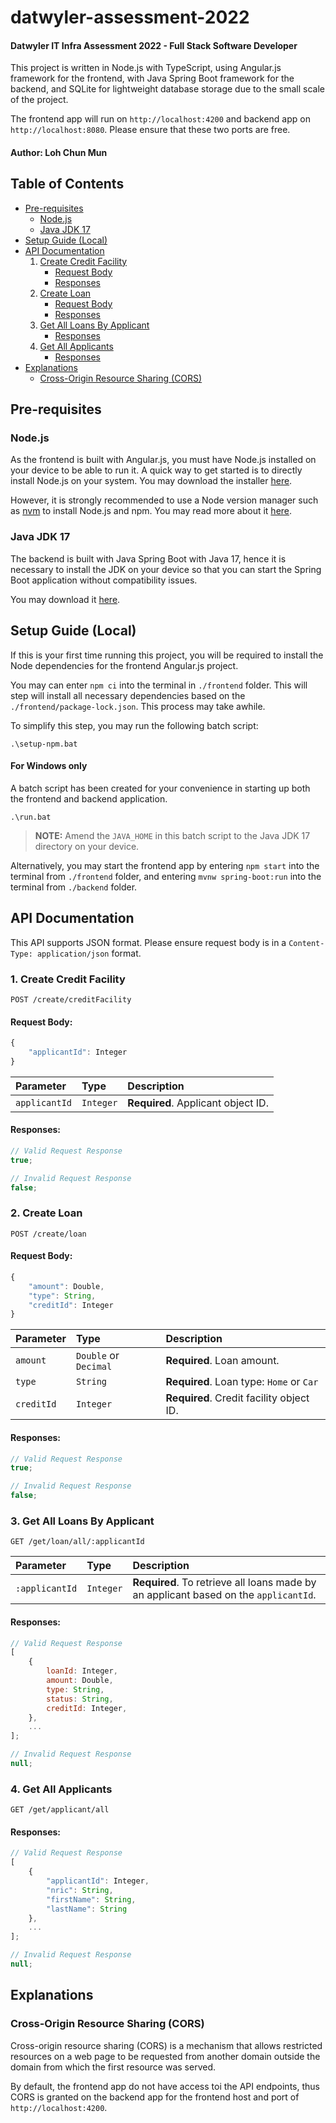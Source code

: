 # datwyler-assessment-2022

#### Datwyler IT Infra Assessment 2022 - Full Stack Software Developer

This project is written in Node.js with TypeScript, using Angular.js framework for the frontend, with Java Spring Boot framework for the backend, and SQLite for lightweight database storage due to the small scale of the project.

The frontend app will run on `http://localhost:4200` and backend app on `http://localhost:8080`. Please ensure that these two ports are free.

#### Author: Loh Chun Mun

## Table of Contents

-   [Pre-requisites](#pre-requisites)
    -   [Node.js](#nodejs)
    -   [Java JDK 17](#java-jdk-17)
-   [Setup Guide (Local)](#setup-guide-local)
-   [API Documentation](#api-documentation)
    1. [Create Credit Facility](#1-create-credit-facility)
        - [Request Body](#request-body)
        - [Responses](#responses)
    2. [Create Loan](#2-create-loan)
        - [Request Body](#request-body-1)
        - [Responses](#responses-1)
    3. [Get All Loans By Applicant](#3-get-all-loans-by-applicant)
        - [Responses](#responses-2)
    4. [Get All Applicants](#4-get-all-applicants)
        - [Responses](#responses-3)
-   [Explanations](#explanations)
    -   [Cross-Origin Resource Sharing (CORS)](#cross-origin-resource-sharing-cors)

## Pre-requisites

### Node.js

As the frontend is built with Angular.js, you must have Node.js installed on your device to be able to run it. A quick way to get started is to directly
install Node.js on your system. You may download the installer [here](https://nodejs.org/en/download/).

However, it is strongly recommended to use a Node version manager such as [nvm](https://github.com/nvm-sh/nvm#installing-and-updating)
to install Node.js and npm. You may read more about it [here](https://docs.npmjs.com/downloading-and-installing-node-js-and-npm).

### Java JDK 17

The backend is built with Java Spring Boot with Java 17, hence it is necessary to install the JDK on your device so that you can start the Spring Boot application without compatibility issues.

You may download it [here](https://www.oracle.com/java/technologies/javase/jdk17-archive-downloads.html).

## Setup Guide (Local)

If this is your first time running this project, you will be required to install the Node dependencies for the frontend Angular.js project.

You may can enter `npm ci` into the terminal in `./frontend` folder. This will step will install all necessary dependencies based on the `./frontend/package-lock.json`. This process may take awhile.

To simplify this step, you may run the following batch script:

```shell
.\setup-npm.bat
```

#### For Windows only

A batch script has been created for your convenience in starting up both the frontend and backend application.

```shell
.\run.bat
```

> **NOTE:** Amend the `JAVA_HOME` in this batch script to the Java JDK 17 directory on your device.

Alternatively, you may start the frontend app by entering `npm start` into the terminal from `./frontend` folder, and entering `mvnw spring-boot:run` into the terminal from `./backend` folder.

## API Documentation

This API supports JSON format. Please ensure request body is in a `Content-Type: application/json` format.

### 1. Create Credit Facility

```http request
POST /create/creditFacility
```

#### Request Body:

```javascript
{
    "applicantId": Integer
}
```

| Parameter     | Type      | Description                        |
| :------------ | :-------- | :--------------------------------- |
| `applicantId` | `Integer` | **Required**. Applicant object ID. |

#### Responses:

```javascript
// Valid Request Response
true;
```

```javascript
// Invalid Request Response
false;
```

### 2. Create Loan

```http request
POST /create/loan
```

#### Request Body:

```javascript
{
    "amount": Double,
    "type": String,
    "creditId": Integer
}
```

| Parameter  | Type                  | Description                              |
| :--------- | :-------------------- | :--------------------------------------- |
| `amount`   | `Double` or `Decimal` | **Required**. Loan amount.               |
| `type`     | `String`              | **Required**. Loan type: `Home` or `Car` |
| `creditId` | `Integer`             | **Required**. Credit facility object ID. |

#### Responses:

```javascript
// Valid Request Response
true;
```

```javascript
// Invalid Request Response
false;
```

### 3. Get All Loans By Applicant

```http request
GET /get/loan/all/:applicantId
```

| Parameter      | Type      | Description                                                                          |
| :------------- | :-------- | :----------------------------------------------------------------------------------- |
| `:applicantId` | `Integer` | **Required**. To retrieve all loans made by an applicant based on the `applicantId`. |

#### Responses:

```javascript
// Valid Request Response
[
    {
        loanId: Integer,
        amount: Double,
        type: String,
        status: String,
        creditId: Integer,
    },
    ...
];
```

```javascript
// Invalid Request Response
null;
```

### 4. Get All Applicants

```http request
GET /get/applicant/all
```

#### Responses:

```javascript
// Valid Request Response
[
    {
        "applicantId": Integer,
        "nric": String,
        "firstName": String,
        "lastName": String
    },
    ...
];
```

```javascript
// Invalid Request Response
null;
```

## Explanations

### Cross-Origin Resource Sharing (CORS)

Cross-origin resource sharing (CORS) is a mechanism that allows restricted resources on a web page to be requested from another domain outside the domain from which the first resource was served.

By default, the frontend app do not have access toi the API endpoints, thus CORS is granted on the backend app for the frontend host and port of `http://localhost:4200`.
